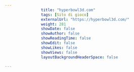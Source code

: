 ---
                title: "hyperbowl3d.com"
                tags: [Sito di gioco]
                externalUrl: "https://hyperbowl3d.com/"
                weight: 281
                showDate: false
                showAuthor: false
                showReadingTime: false
                showEdit: false
                showLikes: false
                showViews: false
                layoutBackgroundHeaderSpace: false
                ---

